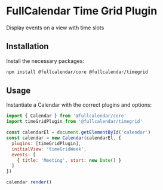 
# FullCalendar Time Grid Plugin

Display events on a view with time slots

## Installation

Install the necessary packages:

```sh
npm install @fullcalendar/core @fullcalendar/timegrid
```

## Usage

Instantiate a Calendar with the correct plugins and options:

```js
import { Calendar } from '@fullcalendar/core'
import timeGridPlugin from '@fullcalendar/timegrid'

const calendarEl = document.getElementById('calendar')
const calendar = new Calendar(calendarEl, {
  plugins: [timeGridPlugin],
  initialView: 'timeGridWeek',
  events: [
    { title: 'Meeting', start: new Date() }
  ]
})

calendar.render()
```
